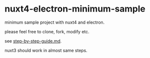 # nuxt4-electron-minimum-sample
minimum sample project with nuxt4 and electron.

please feel free to clone, fork, modify etc.

see [step-by-step-guide.md](https://github.com/mia-san/nuxt4-electron-minimum-sample/blob/main/step-by-step-guide.md).

nuxt3 should work in almost same steps.
